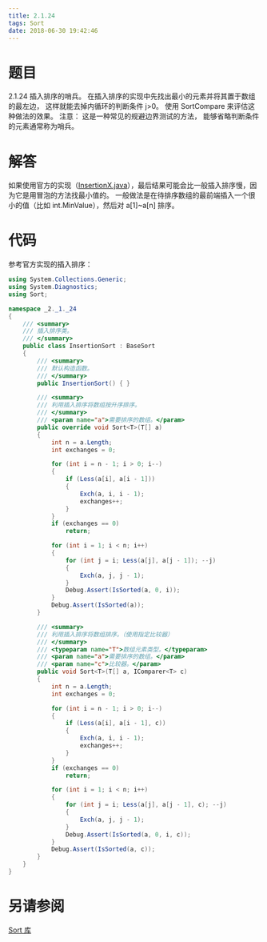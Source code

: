 ```yaml
---
title: 2.1.24
tags: Sort
date: 2018-06-30 19:42:46
---
```


# 题目

2.1.24
插入排序的哨兵。 
在插入排序的实现中先找出最小的元素并将其置于数组的最左边，
这样就能去掉内循环的判断条件 j>0。 
使用 SortCompare 来评估这种做法的效果。 
注意：
这是一种常见的规避边界测试的方法，
能够省略判断条件的元素通常称为哨兵。

# 解答

如果使用官方的实现（[InsertionX.java](https://algs4.cs.princeton.edu/21elementary/InsertionX.java.html)），最后结果可能会比一般插入排序慢，因为它是用冒泡的方法找最小值的。 
一般做法是在待排序数组的最前端插入一个很小的值（比如 int.MinValue），然后对 a[1]~a[n] 排序。

# 代码

参考官方实现的插入排序：

```csharp
using System.Collections.Generic;
using System.Diagnostics;
using Sort;

namespace _2._1._24
{
    /// <summary>
    /// 插入排序类。
    /// </summary>
    public class InsertionSort : BaseSort
    {
        /// <summary>
        /// 默认构造函数。
        /// </summary>
        public InsertionSort() { }

        /// <summary>
        /// 利用插入排序将数组按升序排序。
        /// </summary>
        /// <param name="a">需要排序的数组。</param>
        public override void Sort<T>(T[] a)
        {
            int n = a.Length;
            int exchanges = 0;

            for (int i = n - 1; i > 0; i--)
            {
                if (Less(a[i], a[i - 1]))
                {
                    Exch(a, i, i - 1);
                    exchanges++;
                }
            }
            if (exchanges == 0)
                return;

            for (int i = 1; i < n; i++)
            {
                for (int j = i; Less(a[j], a[j - 1]); --j)
                {
                    Exch(a, j, j - 1);
                }
                Debug.Assert(IsSorted(a, 0, i));
            }
            Debug.Assert(IsSorted(a));
        }

        /// <summary>
        /// 利用插入排序将数组排序。（使用指定比较器）
        /// </summary>
        /// <typeparam name="T">数组元素类型。</typeparam>
        /// <param name="a">需要排序的数组。</param>
        /// <param name="c">比较器。</param>
        public void Sort<T>(T[] a, IComparer<T> c)
        {
            int n = a.Length;
            int exchanges = 0;

            for (int i = n - 1; i > 0; i--)
            {
                if (Less(a[i], a[i - 1], c))
                {
                    Exch(a, i, i - 1);
                    exchanges++;
                }
            }
            if (exchanges == 0)
                return;

            for (int i = 1; i < n; i++)
            {
                for (int j = i; Less(a[j], a[j - 1], c); --j)
                {
                    Exch(a, j, j - 1);
                }
                Debug.Assert(IsSorted(a, 0, i, c));
            }
            Debug.Assert(IsSorted(a, c));
        }
    }
}
```

# 另请参阅

[Sort 库](https://alg4.ikesnowy.com/docs/api/Sort.html)
